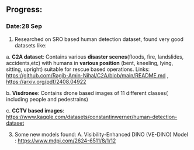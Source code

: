 ## Progress:

### Date:28 Sep
1. Researched on SRO based human detection dataset, found very good datasets like:

a. **C2A dataset**: Contains various **disaster scenes**(floods, fire, landslides, accidents,etc) with humans in **various position** (bent, kneeling, lying, sitting, upright) suitable for rescue based                 operations.
   Links: https://github.com/Ragib-Amin-Nihal/C2A/blob/main/README.md , https://arxiv.org/pdf/2408.04922

b. **Visdronee**: Contains drone based images of 11 different classes( including people and pedestrains)

c. **CCTV based images**: https://www.kaggle.com/datasets/constantinwerner/human-detection-dataset

3. Some new models found:
    A. Visibility-Enhanced DINO (VE-DINO) Model : https://www.mdpi.com/2624-6511/8/1/12
